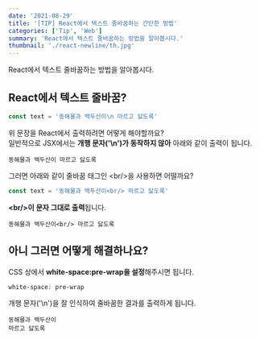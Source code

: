 ```yaml
---
date: '2021-08-29'
title: '[TIP] React에서 텍스트 줄바꿈하는 간단한 방법'
categories: ['Tip', 'Web']
summary: 'React에서 텍스트 줄바꿈하는 방법을 알아봅시다.'
thumbnail: './react-newline/th.jpg'
---
```


React에서 텍스트 줄바꿈하는 방법을 알아봅시다.

## React에서 텍스트 줄바꿈?

```javascript
const text = '동해물과 백두산이\n 마르고 닳도록'
```
위 문장을 React에서 출력하려면 어떻게 해야할까요?  
일반적으로 JSX에서는 **개행 문자('\n')가 동작하지 않아** 아래와 같이 출력이 됩니다.
```
동해물과 백두산이 마르고 닳도록
```
그러면 아래와 같이 줄바꿈 태그인 \<br/>을 사용하면 어떨까요?

```javascript
const text = '동해물과 백두산이<br/> 마르고 닳도록'
```
**\<br/>이 문자 그대로 출력**됩니다.
```
동해물과 백두산이<br/> 마르고 닳도록
```

## 아니 그러면 어떻게 해결하나요?

CSS 상에서 **white-space:pre-wrap을 설정**해주시면 됩니다.

```css
white-space: pre-wrap
```
개행 문자('\n')을 잘 인식하여 줄바꿈한 결과를 출력하게 됩니다.

```
동해물과 백두산이
마르고 닳도록
```
